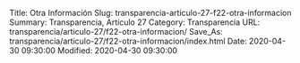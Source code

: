 Title: Otra Información
Slug: transparencia-articulo-27-f22-otra-informacion
Summary: Transparencia, Artículo 27
Category: Transparencia
URL: transparencia/articulo-27/f22-otra-informacion/
Save_As: transparencia/articulo-27/f22-otra-informacion/index.html
Date: 2020-04-30 09:30:00
Modified: 2020-04-30 09:30:00


 



